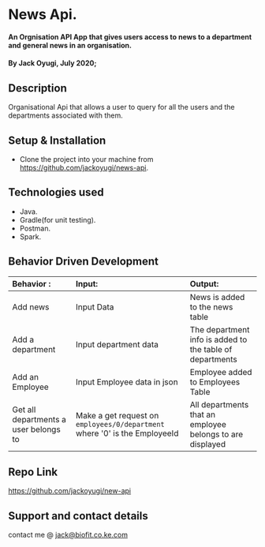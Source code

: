 
# News Api.

#### An Orgnisation API App that gives users  access to news to a department and general news in an organisation.
#### By **Jack Oyugi**, July 2020;
## Description

Organisational Api that allows a user to query for all the users and the departments associated with them.


## Setup & Installation
 

* Clone the project into your machine from https://github.com/jackoyugi/news-api.



## Technologies used
* Java.
* Gradle(for unit testing).
* Postman.
* Spark.


## Behavior Driven Development
 | Behavior :                                | Input:                                                                     | Output: 
 | :---------------------------------------- | :--------------------------------------------------------------------------| :-------------         
 | Add news                                  | Input Data                                                                 | News is added to the news table    
 | Add a department                          | Input department data                                                      | The department info is added to the table of departments  
 | Add an Employee                           | Input Employee data in json                                                | Employee added to Employees Table    
 | Get all departments a user belongs to     | Make a get request on `employees/0/department` where '0' is the EmployeeId | All departments that an employee belongs to are displayed 

             
## Repo Link
https://github.com/jackoyugi/new-api


## Support and contact details
contact me @ jack@biofit.co.ke.com

